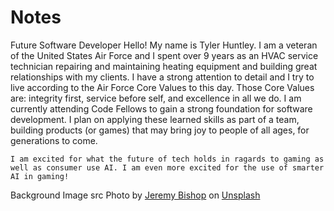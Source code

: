 # Notes

Future Software Developer
    Hello! My name is Tyler Huntley. I am a veteran of the United States Air Force and I spent over 9 years as an HVAC service technician repairing and maintaining heating equipment and building great relationships with my clients. I have a strong attention to detail and I try to live according to the Air Force Core Values to this day. Those Core Values are: integrity first, service before self, and excellence in all we do. I am currently attending Code Fellows to gain a strong foundation for software development. I plan on applying these learned skills as part of a team, building products (or games) that may bring joy to people of all ages, for generations to come.  

    I am excited for what the future of tech holds in ragards to gaming as well as consumer use AI. I am even more excited for the use of smarter AI in gaming!

Background Image src Photo by <a href="https://unsplash.com/@jeremybishop?utm_source=unsplash&utm_medium=referral&utm_content=creditCopyText">Jeremy Bishop</a> on <a href="https://unsplash.com/backgrounds?utm_source=unsplash&utm_medium=referral&utm_content=creditCopyText">Unsplash</a>
  